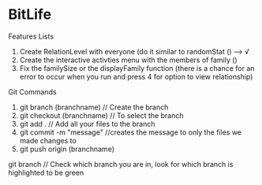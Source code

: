 # BitLife

Features Lists
1. Create RelationLevel with everyone (do it similar to randomStat () --> √
2. Create the interactive activties menu with the members of family ()
3. Fix the familySize or the displayFamily function (there is a chance for an error to occur when you run and press 4 for option to view relationship)
 
 
Git Commands
1. git branch (branchname)  // Create the branch
2. git checkout (branchname) // To select the branch
3. git add . // Add all your files to the branch
4. git commit -m "message" //creates the message to only the files we made changes to
5. git push origin (branchname)

git branch // Check which branch you are in, look for which branch is highlighted to be green














